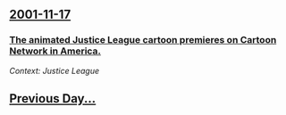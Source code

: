 ## [2001-11-17](/news/2001/11/17/index.md)

### [ The animated Justice League cartoon premieres on Cartoon Network in America.](/news/2001/11/17/the-animated-justice-league-cartoon-premieres-on-cartoon-network-in-america.md)
_Context: Justice League_

## [Previous Day...](/news/2001/11/16/index.md)

